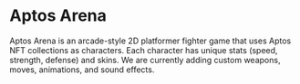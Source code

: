# Aptos Arena

Aptos Arena is an arcade-style 2D platformer fighter game that uses Aptos NFT collections as characters. Each character has unique stats (speed, strength, defense) and skins. We are currently adding custom weapons, moves, animations, and sound effects.